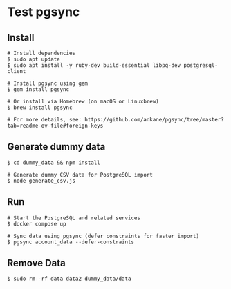 # Test pgsync

## Install

```shell
# Install dependencies
$ sudo apt update
$ sudo apt install -y ruby-dev build-essential libpq-dev postgresql-client

# Install pgsync using gem
$ gem install pgsync

# Or install via Homebrew (on macOS or Linuxbrew)
$ brew install pgsync

# For more details, see: https://github.com/ankane/pgsync/tree/master?tab=readme-ov-file#foreign-keys
```

## Generate dummy data

``` shell
$ cd dummy_data && npm install

# Generate dummy CSV data for PostgreSQL import
$ node generate_csv.js
```

## Run
```shell
# Start the PostgreSQL and related services
$ docker compose up

# Sync data using pgsync (defer constraints for faster import)
$ pgsync account_data --defer-constraints
```

## Remove Data
```shell
$ sudo rm -rf data data2 dummy_data/data
```
